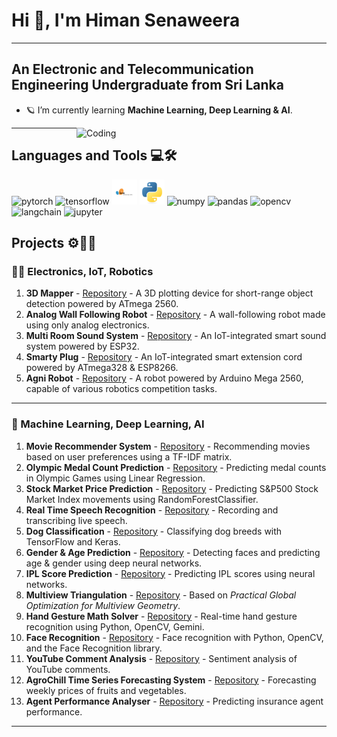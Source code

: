 # Hi 👋, I'm Himan Senaweera



---

## An Electronic and Telecommunication Engineering Undergraduate from Sri Lanka

- 🪐 I’m currently learning **Machine Learning, Deep Learning & AI**.  
 

<img align="right" alt="Coding" width="400" src="https://cdn.dribbble.com/users/1162077/screenshots/3848914/programmer.gif" />

---

## Languages and Tools 💻🛠️

<p align="left">
  <!-- Machine Learning -->
  <img src="https://upload.wikimedia.org/wikipedia/commons/1/10/PyTorch_logo_icon.svg" alt="pytorch" width="40" height="40"/>
  <img src="https://upload.wikimedia.org/wikipedia/commons/2/2d/Tensorflow_logo.svg" alt="tensorflow" width="40" height="40"/>
  <img src="https://raw.githubusercontent.com/scikit-learn/scikit-learn/main/doc/logos/scikit-learn-logo.svg" alt="scikit-learn" width="40" height="40"/>
  
  <!-- Python & Data -->
  <img src="https://raw.githubusercontent.com/devicons/devicon/master/icons/python/python-original.svg" alt="python" width="40" height="40"/>
  <img src="https://numpy.org/images/logo.svg" alt="numpy" width="40" height="40"/>
  <img src="https://pandas.pydata.org/static/img/pandas_mark.svg" alt="pandas" width="40" height="40"/>

  <!-- Computer Vision -->
  <img src="https://opencv.org/wp-content/uploads/2020/07/OpenCV_logo_black.svg" alt="opencv" width="40" height="40"/>

  <!-- NLP & AI -->
  <img src="https://upload.wikimedia.org/wikipedia/commons/3/3f/Logo_LangChain.png" alt="langchain" width="40" height="40"/>
  
  <!-- Tools -->
  <img src="https://upload.wikimedia.org/wikipedia/commons/3/38/Jupyter_logo.svg" alt="jupyter" width="40" height="40"/>
</p>


## Projects ⚙️👨‍💻

### 📱🤖 Electronics, IoT, Robotics
1. **3D Mapper** - [Repository](#) - A 3D plotting device for short-range object detection powered by ATmega 2560.  
2. **Analog Wall Following Robot** - [Repository](#) - A wall-following robot made using only analog electronics.  
3. **Multi Room Sound System** - [Repository](#) - An IoT-integrated smart sound system powered by ESP32.  
4. **Smarty Plug** - [Repository](#) - An IoT-integrated smart extension cord powered by ATmega328 & ESP8266.  
5. **Agni Robot** - [Repository](#) - A robot powered by Arduino Mega 2560, capable of various robotics competition tasks.  

---

### 🧠 Machine Learning, Deep Learning, AI
1. **Movie Recommender System** - [Repository](#) - Recommending movies based on user preferences using a TF-IDF matrix.  
2. **Olympic Medal Count Prediction** - [Repository](#) - Predicting medal counts in Olympic Games using Linear Regression.  
3. **Stock Market Price Prediction** - [Repository](#) - Predicting S&P500 Stock Market Index movements using RandomForestClassifier.  
4. **Real Time Speech Recognition** - [Repository](#) - Recording and transcribing live speech.  
5. **Dog Classification** - [Repository](#) - Classifying dog breeds with TensorFlow and Keras.  
6. **Gender & Age Prediction** - [Repository](#) - Detecting faces and predicting age & gender using deep neural networks.  
7. **IPL Score Prediction** - [Repository](#) - Predicting IPL scores using neural networks.  
8. **Multiview Triangulation** - [Repository](#) - Based on *Practical Global Optimization for Multiview Geometry*.  
9. **Hand Gesture Math Solver** - [Repository](#) - Real-time hand gesture recognition using Python, OpenCV, Gemini.  
10. **Face Recognition** - [Repository](#) - Face recognition with Python, OpenCV, and the Face Recognition library.  
11. **YouTube Comment Analysis** - [Repository](#) - Sentiment analysis of YouTube comments.  
12. **AgroChill Time Series Forecasting System** - [Repository](#) - Forecasting weekly prices of fruits and vegetables.  
13. **Agent Performance Analyser** - [Repository](#) - Predicting insurance agent performance.  

---
